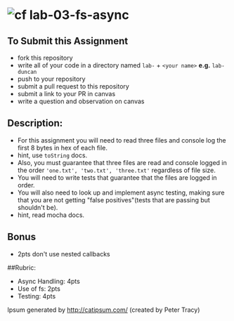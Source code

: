 ![cf](https://i.imgur.com/7v5ASc8.png) lab-03-fs-async
======


## To Submit this Assignment
  * fork this repository
  * write all of your code in a directory named `lab-` + `<your name>` **e.g.** `lab-duncan`
  * push to your repository
  * submit a pull request to this repository
  * submit a link to your PR in canvas
  * write a question and observation on canvas

## Description:
* For this assignment you will need to read three files and console log the first 8 bytes in hex of each file.
 * hint, use `toString` docs.
* Also, you must guarantee that three files are read and console logged in the order `'one.txt', 'two.txt', 'three.txt'` regardless of file size.
* You will need to write tests that guarantee that the files are logged in order.
* You will also need to look up and implement async testing, making sure that you are not getting "false positives"(tests that are passing but shouldn't be).
 * hint, read mocha docs.   

## Bonus
* 2pts don't use nested callbacks  

##Rubric:
  * Async Handling: 4pts
  * Use of fs: 2pts
  * Testing: 4pts

Ipsum generated by http://catipsum.com/ (created by Peter Tracy)
